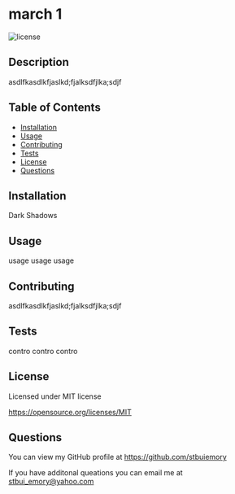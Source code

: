 # march 1

  ![license](https://img.shields.io/static/v1?label=license&message=MIT&color=brightgreen)
 
 ## Description
 asdlfkasdlkfjaslkd;fjalksdfjlka;sdjf
 
 ## Table of Contents
 
 * [Installation](#installation)
 * [Usage](#usage)
 * [Contributing](#Contributing)
 * [Tests](#Tests)
 * [License](#License)
 * [Questions](#Questions)
 
 ## Installation
 Dark Shadows
 
 ## Usage
 usage usage usage
 
 ## Contributing
 asdlfkasdlkfjaslkd;fjalksdfjlka;sdjf
 
 ## Tests
 contro contro contro
 
 ## License
Licensed under MIT license

https://opensource.org/licenses/MIT
 
 ## Questions
 You can view my GitHub profile at https://github.com/stbuiemory
 
 If you have additonal queations you can email me at stbui_emory@yahoo.com 